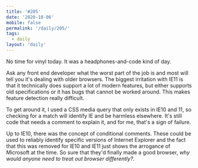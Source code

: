 ```yaml
---
title: '#205'
date: '2020-10-06'
mobile: false
permalink: '/daily/205/'
tags:
  - daily
layout: 'daily'
---
```


No time for vinyl today. It was a headphones-and-code kind of day.

Ask any front end developer what the worst part of the job is and most will tell you it's dealing with older browsers. The biggest irritation with IE11 is that it technically does support a lot of modern features, but either supports old specifications or it has bugs that cannot be worked around. This makes feature detection really difficult.

To get around it, I used a CSS media query that only exists in IE10 and 11, so checking for a match will identify IE and be harmless elsewhere. It's still code that needs a comment to explain it, and for me, that's a sign of failure.

Up to IE10, there was the concept of conditional comments. These could be used to reliably identify specific versions of Internet Explorer and the fact that this was removed for IE10 and IE11 just shows the arrogance of Microsoft at the time. So sure that they'd finally made a good browser, _why would anyone need to treat out browser differently?_.
